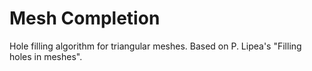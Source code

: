 # Mesh Completion

Hole filling algorithm for triangular meshes. Based on P. Lipea's "Filling holes in meshes".
